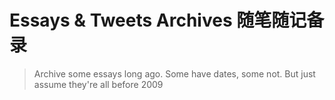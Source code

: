 # Essays & Tweets Archives 随笔随记备录
> Archive some essays long ago. Some have dates, some not. But just assume they're all before 2009 